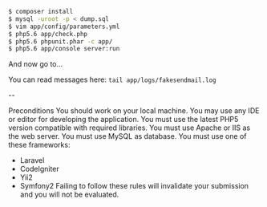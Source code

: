 ```bash
$ composer install
$ mysql -uroot -p < dump.sql
$ vim app/config/parameters.yml
$ php5.6 app/check.php
$ php5.6 phpunit.phar -c app/
$ php5.6 app/console server:run
```

And now go to...

You can read messages here: `tail app/logs/fakesendmail.log`

--

Preconditions
You should work on your local machine.
You may use any IDE or editor for developing the application.
You must use the latest PHP5 version compatible with required libraries.
You must use Apache or IIS as the web server.
You must use MySQL as database.
You must use one of these frameworks:
- Laravel
- CodeIgniter
- Yii2
- Symfony2
Failing to follow these rules will invalidate your submission and you will not be evaluated.


